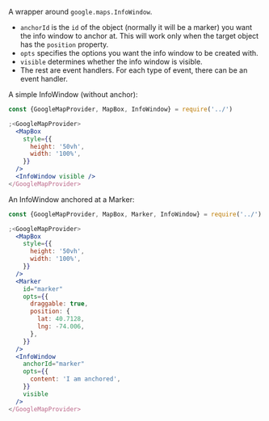 A wrapper around `google.maps.InfoWindow`.

- `anchorId` is the `id` of the object (normally it will be a marker) you want
  the info window to anchor at. This will work only when the target object has
  the `position` property.
- `opts` specifies the options you want the info window to be created with.
- `visible` determines whether the info window is visible.
- The rest are event handlers. For each type of event, there can be an event
  handler.

A simple InfoWindow (without anchor):

```jsx
const {GoogleMapProvider, MapBox, InfoWindow} = require('../')

;<GoogleMapProvider>
  <MapBox
    style={{
      height: '50vh',
      width: '100%',
    }}
  />
  <InfoWindow visible />
</GoogleMapProvider>
```

An InfoWindow anchored at a Marker:

```jsx
const {GoogleMapProvider, MapBox, Marker, InfoWindow} = require('../')

;<GoogleMapProvider>
  <MapBox
    style={{
      height: '50vh',
      width: '100%',
    }}
  />
  <Marker
    id="marker"
    opts={{
      draggable: true,
      position: {
        lat: 40.7128,
        lng: -74.006,
      },
    }}
  />
  <InfoWindow
    anchorId="marker"
    opts={{
      content: 'I am anchored',
    }}
    visible
  />
</GoogleMapProvider>
```

